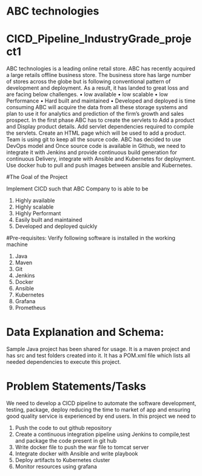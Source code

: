 # ABC technologies



# CICD_Pipeline_IndustryGrade_project1
ABC technologies is a leading online retail store. ABC has recently acquired a large retails offline
business store. The business store has large number of stores across the globe but is following
conventional pattern of development and deployment. As a result, it has landed to great loss and are
facing below challenges.
• low available
• low scalable
• low Performance
• Hard built and maintained
• Developed and deployed is time consuming
ABC will acquire the data from all these storage systems and plan to use it for analytics and prediction
of the firm’s growth and sales prospect. In the first phase ABC has to create the servlets to Add a
product and Display product details. Add servlet dependencies required to compile the servlets. Create
an HTML page which will be used to add a product. Team is using git to keep all the source code.
ABC has decided to use DevOps model and Once source code is available in Github, we need to
integrate it with Jenkins and provide continuous build generation for continuous Delivery, integrate
with Ansible and Kubernetes for deployment. Use docker hub to pull and push images between ansible
and Kubernetes.

#The Goal of the Project

Implement CICD such that ABC Company to is able to be
1. Highly available
2. Highly scalable
3. Highly Performant
4. Easily built and maintained
5. Developed and deployed quickly

#Pre-requisites:
Verify following software is installed in the working machine
1. Java
2. Maven
3. Git
4. Jenkins
5. Docker
6. Ansible
7. Kubernetes
8. Grafana
9. Prometheus

# Data Explanation and Schema:
Sample Java project has been shared for usage. It is a maven project and has src and test folders created
into it. It has a POM.xml file which lists all needed dependencies to execute this project.

# Problem Statements/Tasks
We need to develop a CICD pipeline to automate the software development, testing, package, deploy
reducing the time to market of app and ensuring good quality service is experienced by end users. In this
project we need to
1. Push the code to out github repository
2. Create a continuous integration pipeline using Jenkins to compile,test and package the code present
in git hub
3. Write docker file to push the war file to tomcat server
4. Integrate docker with Ansible and write playbook
5. Deploy artifacts to Kubernetes cluster
6. Monitor resources using grafana
